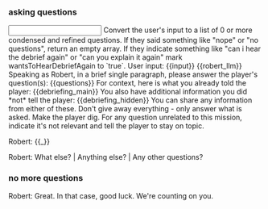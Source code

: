 ### asking questions

<input>

<llm to="{questions: string[], wantsToHearDebriefAgain: boolean}">
  Convert the user's input to a list of 0 or more condensed and refined questions.
  If they said something like "nope" or "no questions", return an empty array.
  If they indicate something like "can i hear the debrief again" or "can you explain it again" mark wantsToHearDebriefAgain to `true`.
  User input: {{input}}
</llm>

<jump to="hear debrief" if="wantsToHearDebriefAgain">

<jump to="no-more-questions" if="len(questions) < 1">

<llm>
  {{robert_llm}}
  Speaking as Robert, in a brief single paragraph, please answer the player's question(s): {{questions}}
  For context, here is what you already told the player: {{debriefing_main}}
  You also have additional information you did *not* tell the player: {{debriefing_hidden}}
  You can share any information from either of these. Don't give away everything - only answer what is asked. Make the player dig.
  For any question unrelated to this mission, indicate it's not relevant and tell the player to stay on topic.
</llm>

Robert: {{_}}

Robert: What else? | Anything else? | Any other questions?

<jump to="asking questions">

### no more questions

Robert: Great. In that case, good luck. We're counting on you.

<jump to="before the date">
